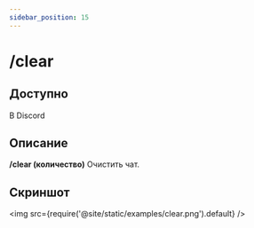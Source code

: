```yaml
---
sidebar_position: 15
---
```


# /clear

## Доступно

В Discord

## Описание

**/clear (количество)**
Очистить чат.

## Скриншот
<img src={require('@site/static/examples/clear.png').default} />
